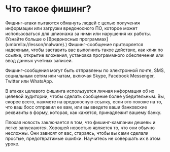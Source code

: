 [Title]: # (Что такое фишинг?)
[Order]: # (1)

**Что такое фишинг?**
=============

Фишинг-атаки пытаются обмануть людей с целью получения информации или загрузки вредоносного ПО, которое может использоваться для шпионажа за ними или нарушения их работы. (Узнайте больше о [Вредоносных программах] (umbrella://lesson/malware).) Фишинг-сообщение притворяется надежным, чтобы заставить вас выполнить такое действие, как клик по ссылке, открытие вложения, установка программного обеспечения или ввод  данных учетных записей. 

Фишинг-сообщения могут быть отправлены по электронной почте, SMS, социальным сетям или чатам, включая Skype, Facebook Messenger, Twitter или WhatsApp. 

В атаках целевого фишинга используется личная информация об их целевой аудитории, чтобы сделать сообщение более убедительным. Вы, скорее всего, нажмете на вредоносную ссылку, если это похоже на то, что ваш босс отправил ее вам, или вы введете ваши банковские реквизиты в форму, которая, как кажется, принадлежит вашему банку.

Плохая новость заключается в том, что фишинг-кампании дешевы и легко запускаются. Хорошей новостью является то, что они обычно несложны. Они зависят от вас, стараясь, чтобы вы сами сделали простые, предотвратимые ошибки. Научитесь не совершать их в этом уроке.